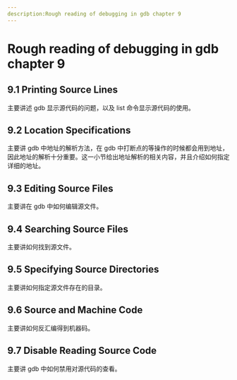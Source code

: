 ```yaml
---
description:Rough reading of debugging in gdb chapter 9
---
```

# Rough reading of debugging in gdb chapter 9

## 9.1 Printing Source Lines

主要讲述 gdb 显示源代码的问题，以及 list 命令显示源代码的使用。

## 9.2 Location Specifications

主要讲 gdb 中地址的解析方法，在 gdb 中打断点的等操作的时候都会用到地址，因此地址的解析十分重要。这一小节给出地址解析的相关内容，并且介绍如何指定详细的地址。

## 9.3 Editing Source Files

主要讲在 gdb 中如何编辑源文件。

## 9.4 Searching Source Files

主要讲如何找到源文件。

## 9.5 Specifying Source Directories

主要讲如何指定源文件存在的目录。

## 9.6 Source and Machine Code

主要讲如何反汇编得到机器码。

## 9.7 Disable Reading Source Code

主要讲 gdb 中如何禁用对源代码的查看。
